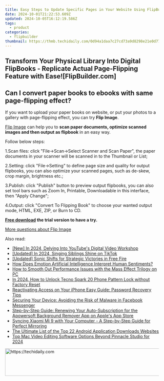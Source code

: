 ```yaml
---
title: Easy Steps to Update Specific Pages in Your Website Using FlipBuilder - No Need for a Full Rebuild
date: 2024-10-01T21:22:53.609Z
updated: 2024-10-05T16:12:19.586Z
tags:
  - product
categories:
  - flipbuilder
thumbnail: https://thmb.techidaily.com/0d94a1daa7c27cd73a9d8298e21e0d777d1adaffd7b41de949895538a87e46dd.jpg
---
```


## Transform Your Physical Library Into Digital FlipBooks - Replicate Actual Page-Flipping Feature with Ease![FlipBuilder.com]

## Can I convert paper books to ebooks with same page-flipping effect?

If you want to upload your paper books on website, or put your photos to a gallery with page-flipping effect, you can try **Flip Image**. 

[Flip Image](https://tools.techidaily.com/flipbuilder/products/) can help you to **scan paper documents, optimize scanned images and then output as flipbook** in an easy way.

Follow below steps:

1.Scan files: click "File->Scan->Select Scanner and Scan Paper", the paper documents in your scanner will be scanned in to the Thumbnail or List;

2.Setting: click "File->Setting" to define page size and quality for output flipbooks, you can also optimize your scanned pages, such as de-skew, crop margin, brightness etc.;

3.Publish: click "Publish" button to preview output flipbooks, you can also set tool bars such as Zoom In, Printable, Downloadable in this interface, then "Apply Change";

4.Output: click "Convert To Flipping Book" to choose your wanted output mode, HTML, EXE, ZIP, or Burn to CD.

**[Free download](https://tools.techidaily.com/flipbuilder/products/) the trial version to have a try.** 

[More questions about Flip Image](https://tools.techidaily.com/flipbuilder/products/)

<ins class="adsbygoogle"
     style="display:block"
     data-ad-format="autorelaxed"
     data-ad-client="ca-pub-7571918770474297"
     data-ad-slot="1223367746"></ins>

<ins class="adsbygoogle"
     style="display:block"
     data-ad-client="ca-pub-7571918770474297"
     data-ad-slot="8358498916"
     data-ad-format="auto"
     data-full-width-responsive="true"></ins>

<span class="atpl-alsoreadstyle">Also read:</span>
<div><ul>
<li><a href="https://facebook-record-videos.techidaily.com/new-in-2024-delving-into-youtubes-digital-video-workshop/"><u>[New] In 2024, Delving Into YouTube's Digital Video Workshop</u></a></li>
<li><a href="https://tiktok-clips.techidaily.com/updated-in-2024-singing-siblings-shine-on-tiktok/"><u>[Updated] In 2024, Singing Siblings Shine on TikTok</u></a></li>
<li><a href="https://extra-approaches.techidaily.com/updated-sonic-shifts-for-strategic-victories-in-free-fire/"><u>[Updated] Sonic Shifts for Strategic Victories in Free Fire</u></a></li>
<li><a href="https://tech-hub.techidaily.com/how-does-emotion-artificial-intelligence-interpret-human-sentiments/"><u>How Does Emotion Artificial Intelligence Interpret Human Sentiments?</u></a></li>
<li><a href="https://win-able.techidaily.com/how-to-smooth-out-performance-issues-with-the-mass-effect-trilogy-on-pc/"><u>How to Smooth Out Performance Issues with the Mass Effect Trilogy on PC</u></a></li>
<li><a href="https://unlock-android.techidaily.com/in-2024-how-to-unlock-tecno-spark-20-phone-pattern-lock-without-factory-reset-by-drfone-android/"><u>In 2024, How to Unlock Tecno Spark 20 Phone Pattern Lock without Factory Reset</u></a></li>
<li><a href="https://discover-deluxe.techidaily.com/reactivating-access-on-your-iphone-easy-guide-password-recovery-tips/"><u>Reactivating Access on Your iPhone Easy Guide: Password Recovery Tips</u></a></li>
<li><a href="https://discover-deluxe.techidaily.com/securing-your-device-avoiding-the-risk-of-malware-in-facebook-messenger/"><u>Securing Your Device: Avoiding the Risk of Malware in Facebook Messenger</u></a></li>
<li><a href="https://discover-deluxe.techidaily.com/step-by-step-guide-renewing-your-auto-subscription-for-the-apowersoft-background-remover-app-on-apples-app-store/"><u>Step-by-Step Guide: Renewing Your Auto-Subscription for the Apowersoft Background Remover App on Apple's App Store</u></a></li>
<li><a href="https://discover-deluxe.techidaily.com/syncing-xiaomi-mi-9-with-your-computer-a-step-by-step-guide-for-perfect-mirroring/"><u>Syncing Xiaomi Mi 9 with Your Computer - A Step-by-Step Guide for Perfect Mirroring</u></a></li>
<li><a href="https://discover-deluxe.techidaily.com/the-ultimate-list-of-the-top-22-android-application-downloads-websites/"><u>The Ultimate List of the Top 22 Android Application Downloads Websites</u></a></li>
<li><a href="https://smart-video-editing.techidaily.com/top-mac-video-editing-software-options-beyond-pinnacle-studio-for-2024/"><u>Top Mac Video Editing Software Options Beyond Pinnacle Studio for 2024</u></a></li>
</ul></div>

<!-- affiliate ads begin -->
<a href="https://appsumo.8odi.net/c/5597632/2105866/7443" target="_top" id="2105866">
  <img src="//a.impactradius-go.com/display-ad/7443-2105866" border="0" alt="https://techidaily.com" width="728" height="90"/>
</a>
<img height="0" width="0" src="https://appsumo.8odi.net/i/5597632/2105866/7443" style="position:absolute;visibility:hidden;" border="0" />
<!-- affiliate ads end -->

